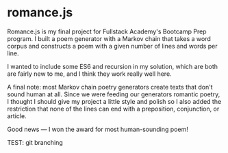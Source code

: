 # romance.js 

Romance.js is my final project for Fullstack Academy's Bootcamp Prep program. I built a poem generator with a Markov chain that takes a word corpus and constructs a poem with a given number of lines and words per line. 

I wanted to include some ES6 and recursion in my solution, which are both are fairly new to me, and I think they work really well here.

A final note: most Markov chain poetry generators create texts that don't sound human at all. Since we were feeding our generators romantic poetry, I thought I should give my project a little style and polish so I also added the restriction that none of the lines can end with a preposition, conjunction, or article. 

Good news — I won the award for most human-sounding poem!

TEST: git branching
